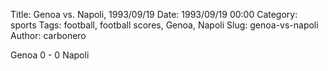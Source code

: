 Title: Genoa vs. Napoli, 1993/09/19
Date: 1993/09/19 00:00
Category: sports
Tags: football, football scores, Genoa, Napoli
Slug: genoa-vs-napoli
Author: carbonero


Genoa 0 - 0 Napoli
